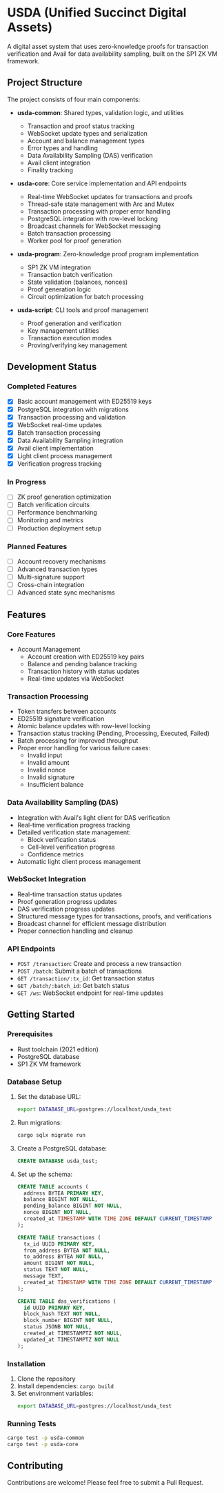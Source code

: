 # USDA (Unified Succinct Digital Assets)

A digital asset system that uses zero-knowledge proofs for transaction verification and Avail for data availability sampling, built on the SP1 ZK VM framework.

## Project Structure

The project consists of four main components:

- **usda-common**: Shared types, validation logic, and utilities
  - Transaction and proof status tracking
  - WebSocket update types and serialization
  - Account and balance management types
  - Error types and handling
  - Data Availability Sampling (DAS) verification
  - Avail client integration
  - Finality tracking

- **usda-core**: Core service implementation and API endpoints
  - Real-time WebSocket updates for transactions and proofs
  - Thread-safe state management with Arc and Mutex
  - Transaction processing with proper error handling
  - PostgreSQL integration with row-level locking
  - Broadcast channels for WebSocket messaging
  - Batch transaction processing
  - Worker pool for proof generation

- **usda-program**: Zero-knowledge proof program implementation
  - SP1 ZK VM integration
  - Transaction batch verification
  - State validation (balances, nonces)
  - Proof generation logic
  - Circuit optimization for batch processing

- **usda-script**: CLI tools and proof management
  - Proof generation and verification
  - Key management utilities
  - Transaction execution modes
  - Proving/verifying key management

## Development Status

### Completed Features
- [x] Basic account management with ED25519 keys
- [x] PostgreSQL integration with migrations
- [x] Transaction processing and validation
- [x] WebSocket real-time updates
- [x] Batch transaction processing
- [x] Data Availability Sampling integration
- [x] Avail client implementation
- [x] Light client process management
- [x] Verification progress tracking

### In Progress
- [ ] ZK proof generation optimization
- [ ] Batch verification circuits
- [ ] Performance benchmarking
- [ ] Monitoring and metrics
- [ ] Production deployment setup

### Planned Features
- [ ] Account recovery mechanisms
- [ ] Advanced transaction types
- [ ] Multi-signature support
- [ ] Cross-chain integration
- [ ] Advanced state sync mechanisms

## Features

### Core Features
- Account Management
  - Account creation with ED25519 key pairs
  - Balance and pending balance tracking
  - Transaction history with status updates
  - Real-time updates via WebSocket

### Transaction Processing
- Token transfers between accounts
- ED25519 signature verification
- Atomic balance updates with row-level locking
- Transaction status tracking (Pending, Processing, Executed, Failed)
- Batch processing for improved throughput
- Proper error handling for various failure cases:
  - Invalid input
  - Invalid amount
  - Invalid nonce
  - Invalid signature
  - Insufficient balance

### Data Availability Sampling (DAS)
- Integration with Avail's light client for DAS verification
- Real-time verification progress tracking
- Detailed verification state management:
  - Block verification status
  - Cell-level verification progress
  - Confidence metrics
- Automatic light client process management

### WebSocket Integration
- Real-time transaction status updates
- Proof generation progress updates
- DAS verification progress updates
- Structured message types for transactions, proofs, and verifications
- Broadcast channel for efficient message distribution
- Proper connection handling and cleanup

### API Endpoints
- `POST /transaction`: Create and process a new transaction
- `POST /batch`: Submit a batch of transactions
- `GET /transaction/:tx_id`: Get transaction status
- `GET /batch/:batch_id`: Get batch status
- `GET /ws`: WebSocket endpoint for real-time updates

## Getting Started

### Prerequisites
- Rust toolchain (2021 edition)
- PostgreSQL database
- SP1 ZK VM framework

### Database Setup
1. Set the database URL:
   ```bash
   export DATABASE_URL=postgres://localhost/usda_test
   ```

2. Run migrations:
   ```bash
   cargo sqlx migrate run
   ```

3. Create a PostgreSQL database:
   ```sql
   CREATE DATABASE usda_test;
   ```

4. Set up the schema:
   ```sql
   CREATE TABLE accounts (
     address BYTEA PRIMARY KEY,
     balance BIGINT NOT NULL,
     pending_balance BIGINT NOT NULL,
     nonce BIGINT NOT NULL,
     created_at TIMESTAMP WITH TIME ZONE DEFAULT CURRENT_TIMESTAMP
   );

   CREATE TABLE transactions (
     tx_id UUID PRIMARY KEY,
     from_address BYTEA NOT NULL,
     to_address BYTEA NOT NULL,
     amount BIGINT NOT NULL,
     status TEXT NOT NULL,
     message TEXT,
     created_at TIMESTAMP WITH TIME ZONE DEFAULT CURRENT_TIMESTAMP
   );

   CREATE TABLE das_verifications (
     id UUID PRIMARY KEY,
     block_hash TEXT NOT NULL,
     block_number BIGINT NOT NULL,
     status JSONB NOT NULL,
     created_at TIMESTAMPTZ NOT NULL,
     updated_at TIMESTAMPTZ NOT NULL
   );
   ```

### Installation
1. Clone the repository
2. Install dependencies: `cargo build`
3. Set environment variables:
   ```bash
   export DATABASE_URL=postgres://localhost/usda_test
   ```

### Running Tests
```bash
cargo test -p usda-common
cargo test -p usda-core
```

## Contributing
Contributions are welcome! Please feel free to submit a Pull Request.
